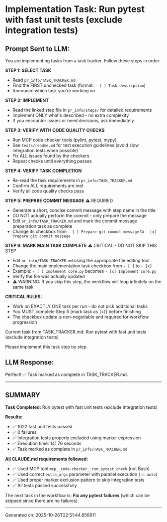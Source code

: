 # Implementation Task: Run pytest with fast unit tests (exclude integration tests)

## Prompt Sent to LLM:
You are implementing tasks from a task tracker. Follow these steps in order:

**STEP 1: SELECT TASK**
- Read `pr_info/TASK_TRACKER.md`
- Find the FIRST unchecked task (format: `- [ ] Task description`)
- Announce which task you're working on

**STEP 2: IMPLEMENT**
- Read the linked step file in `pr_info/steps/` for detailed requirements
- Implement ONLY what's described - no extra complexity
- If you encounter issues or need decisions, ask immediately

**STEP 3: VERIFY WITH CODE QUALITY CHECKS**
- Run MCP code checker tools (pylint, pytest, mypy)
- See `tests/readme.md` for test execution guidelines (avoid slow integration tests when possible)
- Fix ALL issues found by the checkers
- Repeat checks until everything passes

**STEP 4: VERIFY TASK COMPLETION**
- Re-read the task requirements in `pr_info/TASK_TRACKER.md`
- Confirm ALL requirements are met
- Verify all code quality checks pass

**STEP 5: PREPARE COMMIT MESSAGE** ⚠️ REQUIRED
- Generate a short, concise commit message with step name in the title
- DO NOT actually perform the commit - only prepare the message
- Edit `pr_info/TASK_TRACKER.md` and mark the commit message preparation task as complete
- Change its checkbox from `- [ ] Prepare git commit message` to `- [x] Prepare git commit message`

**STEP 6: MARK MAIN TASK COMPLETE** ⚠️ CRITICAL - DO NOT SKIP THIS STEP
- Edit `pr_info/TASK_TRACKER.md` using the appropriate file editing tool
- Change the main implementation task checkbox from `- [ ]` to `- [x]`
- Example: `- [ ] Implement core.py` becomes `- [x] Implement core.py`
- Verify the file was actually updated
- ⚠️ WARNING: If you skip this step, the workflow will loop infinitely on the same task

**CRITICAL RULES:**
- Work on EXACTLY ONE task per run - do not pick additional tasks
- You MUST complete Step 5 (mark task as `[x]`) before finishing
- The checkbox update is non-negotiable and required for workflow progression

Current task from TASK_TRACKER.md: Run pytest with fast unit tests (exclude integration tests)

Please implement this task step by step.

## LLM Response:
Perfect! ✅ Task marked as complete in TASK_TRACKER.md.

---

## **SUMMARY**

**Task Completed:** Run pytest with fast unit tests (exclude integration tests)

**Results:**
- ✅ 1022 fast unit tests passed
- ✅ 0 failures
- ✅ Integration tests properly excluded using marker expression
- ✅ Execution time: 141.76 seconds
- ✅ Task marked as complete in `pr_info/TASK_TRACKER.md`

**All CLAUDE.md requirements followed:**
- ✅ Used MCP tool `mcp__code-checker__run_pytest_check` (not Bash)
- ✅ Used correct `extra_args` parameter with parallel execution (`-n auto`)
- ✅ Used proper marker exclusion pattern to skip integration tests
- ✅ All tests passed successfully

The next task in the workflow is: **Fix any pytest failures** (which can be skipped since there are no failures).

---
Generated on: 2025-10-26T22:51:44.856911